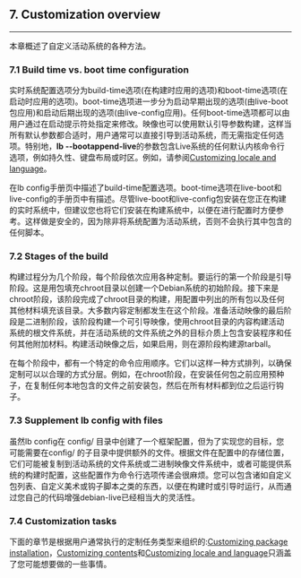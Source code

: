 
## 7. Customization overview
--------

本章概述了自定义活动系统的各种方法。

### 7.1 Build time vs. boot time configuration

实时系统配置选项分为build-time选项(在构建时应用的选项)和boot-time选项(在启动时应用的选项)。boot-time选项进一步分为启动早期出现的选项(由live-boot包应用)和启动后期出现的选项(由live-config应用)。任何boot-time选项都可以由用户通过在启动提示符处指定来修改。映像也可以使用默认引导参数构建，这样当所有默认参数都合适时，用户通常可以直接引导到活动系统，而无需指定任何选项。特别地，**lb --bootappend-live**的参数包含Live系统的任何默认内核命令行选项，例如持久性、键盘布局或时区。例如，请参阅[Customizing locale and language](10.Customizing_run_time_behaviours.md#102-customizing-locale-and-language)。

在lb config手册页中描述了build-time配置选项。boot-time选项在live-boot和live-config的手册页中有描述。尽管live-boot和live-config包安装在您正在构建的实时系统中，但建议您也将它们安装在构建系统中，以便在进行配置时方便参考。这样做是安全的，因为除非将系统配置为活动系统，否则不会执行其中包含的任何脚本。

### 7.2 Stages of the build

构建过程分为几个阶段，每个阶段依次应用各种定制。要运行的第一个阶段是引导阶段。这是用包填充chroot目录以创建一个Debian系统的初始阶段。接下来是chroot阶段，该阶段完成了chroot目录的构建，用配置中列出的所有包以及任何其他材料填充该目录。大多数内容定制都发生在这个阶段。准备活动映像的最后阶段是二进制阶段，该阶段构建一个可引导映像，使用chroot目录的内容构建活动系统的根文件系统，并在活动系统的文件系统之外的目标介质上包含安装程序和任何其他附加材料。构建活动映像之后，如果启用，则在源阶段构建源tarball。

在每个阶段中，都有一个特定的命令应用顺序。它们以这样一种方式排列，以确保定制可以以合理的方式分层。例如，在chroot阶段，在安装任何包之前应用预种子，在复制任何本地包含的文件之前安装包，然后在所有材料都到位之后运行钩子。

### 7.3 Supplement lb config with files

虽然lb config在 config/ 目录中创建了一个框架配置，但为了实现您的目标，您可能需要在config/ 的子目录中提供额外的文件。根据文件在配置中的存储位置，它们可能被复制到活动系统的文件系统或二进制映像文件系统中，或者可能提供系统的构建时配置，这些配置作为命令行选项传递会很麻烦。您可以包含诸如自定义包列表、自定义美术或钩子脚本之类的东西，以便在构建时或引导时运行，从而通过您自己的代码增强debian-live已经相当大的灵活性。

### 7.4 Customization tasks

下面的章节是根据用户通常执行的定制任务类型来组织的:[Customizing package installation](8.Customizing_package_installation.md)，[Customizing contents](9.Customizing_contents.md)和[Customizing locale and language](10.Customizing_run_time_behaviours.md#102-customizing-locale-and-language)只涵盖了您可能想要做的一些事情。
